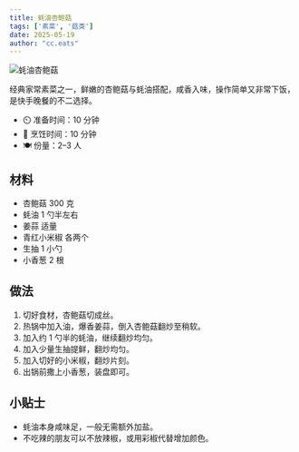 ```yaml
---
title: 蚝油杏鲍菇
tags: ['素菜', '菇类']
date: 2025-05-19
author: "cc.eats"
---
```


![蚝油杏鲍菇](/pix/haoyou-xingbaogu.jpg)

经典家常素菜之一，鲜嫩的杏鲍菇与蚝油搭配，咸香入味，操作简单又非常下饭，是快手晚餐的不二选择。

- ⏲️ 准备时间：10 分钟  
- 🍳 烹饪时间：10 分钟  
- 🍽️ 份量：2–3 人

## 材料

- 杏鲍菇 300 克  
- 蚝油 1 勺半左右  
- 姜蒜 适量  
- 青红小米椒 各两个  
- 生抽 1 小勺  
- 小香葱 2 根  

## 做法

1. 切好食材，杏鲍菇切成丝。
2. 热锅中加入油，爆香姜蒜，倒入杏鲍菇翻炒至稍软。
3. 加入约 1 勺半的蚝油，继续翻炒均匀。
4. 加入少量生抽提鲜，翻炒均匀。
5. 加入切好的小米椒，翻炒片刻。
6. 出锅前撒上小香葱，装盘即可。

## 小贴士

- 蚝油本身咸味足，一般无需额外加盐。  
- 不吃辣的朋友可以不放辣椒，或用彩椒代替增加颜色。  


